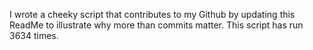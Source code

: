 I wrote a cheeky script that contributes to my Github by updating this ReadMe to illustrate why more than commits matter. This script has run 3634 times.